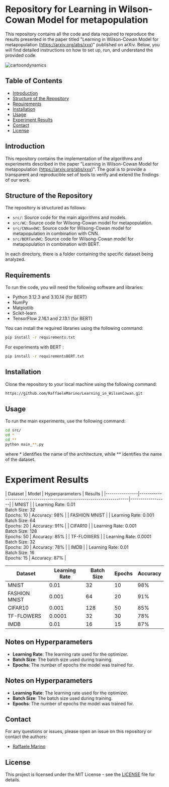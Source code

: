 # Repository for Learning in Wilson-Cowan Model for metapopulation

This repository contains all the code and data required to reproduce the results presented in the paper titled "Learning in Wilson-Cowan Model for metapopulation (https://arxiv.org/abs/xxx)" published on arXiv. Below, you will find detailed instructions on how to set up, run, and understand the provided code.

![cartoondynamics](https://github.com/RaffaeleMarino/Learning_in_WilsonCowan/assets/44016352/7b9ae2ae-fff3-48a4-a72b-368588b14169)

## Table of Contents

- [Introduction](#introduction)
- [Structure of the Repository](#structure-of-the-repository)
- [Requirements](#requirements)
- [Installation](#installation)
- [Usage](#usage)
- [Experiment Results](#experiment-results)
- [Contact](#contact)
- [License](#license)


## Introduction

This repository contains the implementation of the algorithms and experiments described in the paper "Learning in Wilson-Cowan Model for metapopulation (https://arxiv.org/abs/xxx)". The goal is to provide  a transparent and reproducible set of tools to verify and extend the findings of our work.

## Structure of the Repository

The repository is structured as follows:

- `src/`: Source code for the main algorithms and models.
- `src/WC`: Source code for Wilsong-Cowan model for metapopulation.
- `src/CNNandWC`: Source code for Wilsong-Cowan model for metapopulation in combination with CNN.
- `src/BERTandWC`: Source code for Wilsong-Cowan model for metapopulation in combination with BERT.
  
In each directory, there is a folder containing the specific dataset being analyzed.
## Requirements

To run the code, you will need the following software and libraries:

- Python 3.12.3 and 3.10.14 (for BERT) 
- NumPy
- Matplotlib
- Scikit-learn
- TensorFlow 2.16.1 and 2.13.1 (for BERT)

You can install the required libraries using the following command:

```bash
pip install -r requirements.txt
```
For experiments with BERT :

```bash
pip install -r requirementsBERT.txt
```

## Installation

Clone the repository to your local machine using the following command:

```bash
https://github.com/RaffaeleMarino/Learning_in_WilsonCowan.git
```

## Usage

To run the main experiments, use the following command:

```bash
cd src/
cd *
cd **
python main_**.py
```
where * identifies the name of the architecture, while ** identifies the name of the dataset.

# Experiment Results

| Dataset        | Model        | Hyperparameters                                         | Results          |
|----------------|------------------------------------------------------------------------|------------------|
| MNIST          |              | Learning Rate: 0.01<br>Batch Size: 32<br>Epochs: 10     | Accuracy: 98%    |
| FASHION MNIST  |              | Learning Rate: 0.001<br>Batch Size: 64<br>Epochs: 20    | Accuracy: 91%    |
| CIFAR10        |              | Learning Rate: 0.001<br>Batch Size: 128<br>Epochs: 50   | Accuracy: 85%    |
| TF-FLOWERS     |              | Learning Rate: 0.0001<br>Batch Size: 32<br>Epochs: 30   | Accuracy: 78%    |
| IMDB           |              | Learning Rate: 0.01<br>Batch Size: 16<br>Epochs: 15     | Accuracy: 87%    |

| Dataset        | Learning Rate | Batch Size | Epochs | Accuracy |
|----------------|---------------|------------|--------|----------|
| MNIST          | 0.01          | 32         | 10     | 98%      |
| FASHION MNIST  | 0.001         | 64         | 20     | 91%      |
| CIFAR10        | 0.001         | 128        | 50     | 85%      |
| TF-FLOWERS     | 0.0001        | 32         | 30     | 78%      |
| IMDB           | 0.01          | 16         | 15     | 87%      |

## Notes on Hyperparameters
- **Learning Rate**: The learning rate used for the optimizer.
- **Batch Size**: The batch size used during training.
- **Epochs**: The number of epochs the model was trained for.

## Notes on Hyperparameters
- **Learning Rate**: The learning rate used for the optimizer.
- **Batch Size**: The batch size used during training.
- **Epochs**: The number of epochs the model was trained for.


## Contact

For any questions or issues, please open an issue on this repository or contact the authors:

- [Raffaele Marino](mailto:raffaele.marino@unifi.it)

## License

This project is licensed under the MIT License - see the [LICENSE](LICENSE) file for details.

